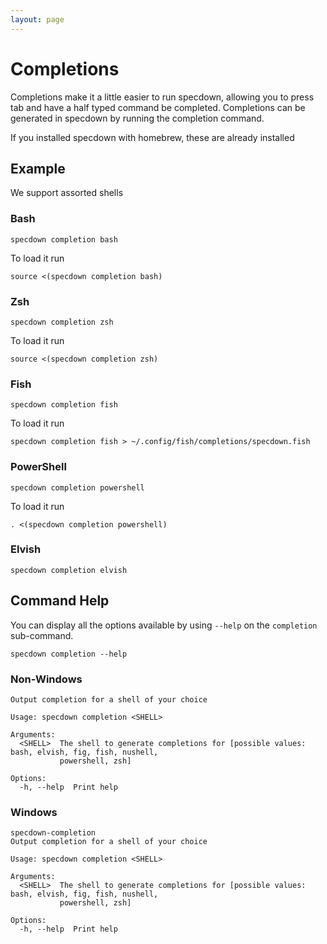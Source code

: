 ```yaml
---
layout: page
---
```


# Completions

Completions make it a little easier to run specdown, allowing you to press tab and have a half typed command be completed. Completions can be generated in specdown by running the completion command.

If you installed specdown with homebrew, these are already installed

## Example

We support assorted shells

### Bash

``` shell
specdown completion bash
```

To load it run

``` shell
source <(specdown completion bash)
```

### Zsh

``` shell
specdown completion zsh
```

To load it run

``` shell
source <(specdown completion zsh)
```

### Fish

``` shell
specdown completion fish
```

To load it run

``` shell
specdown completion fish > ~/.config/fish/completions/specdown.fish
```

### PowerShell

``` shell
specdown completion powershell
```

To load it run

``` shell
. <(specdown completion powershell)
```

### Elvish

``` shell
specdown completion elvish
```

## Command Help

You can display all the options available by using `--help` on the `completion` sub-command.

``` shell
specdown completion --help
```

### Non-Windows

``` text
Output completion for a shell of your choice

Usage: specdown completion <SHELL>

Arguments:
  <SHELL>  The shell to generate completions for [possible values: bash, elvish, fig, fish, nushell,
           powershell, zsh]

Options:
  -h, --help  Print help
```

### Windows

``` text
specdown-completion 
Output completion for a shell of your choice

Usage: specdown completion <SHELL>

Arguments:
  <SHELL>  The shell to generate completions for [possible values: bash, elvish, fig, fish, nushell,
           powershell, zsh]

Options:
  -h, --help  Print help
```

